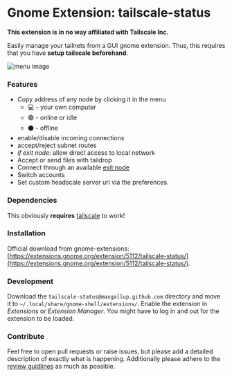 # Gnome Extension: tailscale-status
**This extension is in no way affiliated with Tailscale Inc.**

Easily manage your tailnets from a GUI gnome extension.
Thus, this requires that you have **setup tailscale beforehand**. 

![menu image](pics/screenshot.png)

### Features
* Copy address of any node by clicking it in the menu
    * 💻 - your own computer
    * 🟢 - online or idle
    * ⚫ - offline
* enable/disable incoming connections
* accept/reject subnet routes
* *if exit node:* allow direct access to local network
* Accept or send files with taildrop
* Connect through an available [exit node](https://tailscale.com/kb/1103/exit-nodes/)
* Switch accounts
* Set custom headscale server url via the preferences.

### Dependencies
This obviously **requires** [tailscale](https://tailscale.com) to work! 

### Installation
Official download from gnome-extensions: [https://extensions.gnome.org/extension/5112/tailscale-status/](https://extensions.gnome.org/extension/5112/tailscale-status/).

### Development
Download the `tailscale-status@maxgallup.github.com` directory and move it to `~/.local/share/gnome-shell/extensions/`.
Enable the extension in *Extensions* or *Extension Manager*.
You might have to log in and out for the extension to be loaded.

### Contribute
Feel free to open pull requests or raise issues, but please add a detailed description of exactly what is happening. Additionally please adhere to the [review guidlines](https://gjs.guide/extensions/review-guidelines/review-guidelines.html#basics) as much as possible.



